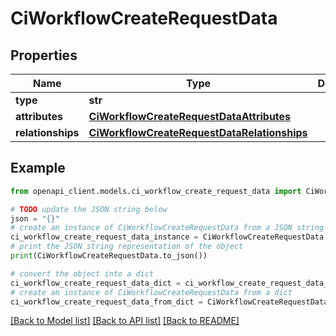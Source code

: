 # CiWorkflowCreateRequestData


## Properties

Name | Type | Description | Notes
------------ | ------------- | ------------- | -------------
**type** | **str** |  | 
**attributes** | [**CiWorkflowCreateRequestDataAttributes**](CiWorkflowCreateRequestDataAttributes.md) |  | 
**relationships** | [**CiWorkflowCreateRequestDataRelationships**](CiWorkflowCreateRequestDataRelationships.md) |  | 

## Example

```python
from openapi_client.models.ci_workflow_create_request_data import CiWorkflowCreateRequestData

# TODO update the JSON string below
json = "{}"
# create an instance of CiWorkflowCreateRequestData from a JSON string
ci_workflow_create_request_data_instance = CiWorkflowCreateRequestData.from_json(json)
# print the JSON string representation of the object
print(CiWorkflowCreateRequestData.to_json())

# convert the object into a dict
ci_workflow_create_request_data_dict = ci_workflow_create_request_data_instance.to_dict()
# create an instance of CiWorkflowCreateRequestData from a dict
ci_workflow_create_request_data_from_dict = CiWorkflowCreateRequestData.from_dict(ci_workflow_create_request_data_dict)
```
[[Back to Model list]](../README.md#documentation-for-models) [[Back to API list]](../README.md#documentation-for-api-endpoints) [[Back to README]](../README.md)


